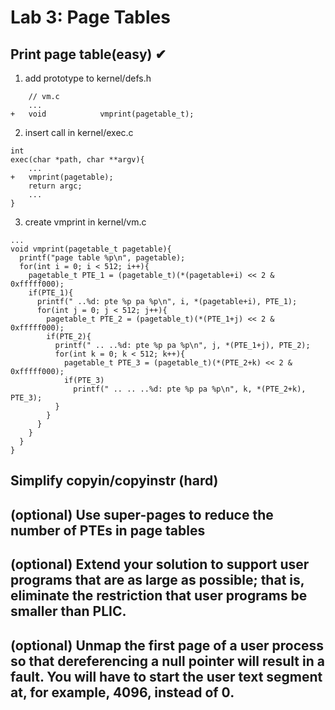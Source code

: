 # Lab 3: Page Tables
## Print page table(easy) ✔
1. add prototype to kernel/defs.h
```
    // vm.c
    ...
+   void            vmprint(pagetable_t);
```
2. insert call in kernel/exec.c
```
int
exec(char *path, char **argv){
    ...
+   vmprint(pagetable);
    return argc;
    ...
}
```
3. create vmprint in kernel/vm.c
```
...
void vmprint(pagetable_t pagetable){
  printf("page table %p\n", pagetable);
  for(int i = 0; i < 512; i++){
    pagetable_t PTE_1 = (pagetable_t)(*(pagetable+i) << 2 & 0xfffff000);
    if(PTE_1){
      printf(" ..%d: pte %p pa %p\n", i, *(pagetable+i), PTE_1);
      for(int j = 0; j < 512; j++){
        pagetable_t PTE_2 = (pagetable_t)(*(PTE_1+j) << 2 & 0xfffff000);
        if(PTE_2){
          printf(" .. ..%d: pte %p pa %p\n", j, *(PTE_1+j), PTE_2);
          for(int k = 0; k < 512; k++){
            pagetable_t PTE_3 = (pagetable_t)(*(PTE_2+k) << 2 & 0xfffff000);
            if(PTE_3)
              printf(" .. .. ..%d: pte %p pa %p\n", k, *(PTE_2+k), PTE_3);
          }
        }
      }      
    }
  }
}
```
## Simplify copyin/copyinstr (hard)
## (optional) Use super-pages to reduce the number of PTEs in page tables
## (optional) Extend your solution to support user programs that are as large as possible; that is, eliminate the restriction that user programs be smaller than PLIC.
## (optional) Unmap the first page of a user process so that dereferencing a null pointer will result in a fault. You will have to start the user text segment at, for example, 4096, instead of 0.